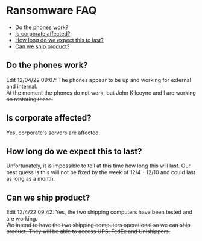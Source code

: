 # Ransomware FAQ

- [Do the phones work?](#do-the-phones-work)
- [Is corporate affected?](#is-corporate-affected)
- [How long do we expect this to last?](#how-long-do-we-expect-this-to-last)
- [Can we ship product?](#can-we-ship-product)

## Do the phones work?
Edit 12/04/22 09:07: The phones appear to be up and working for external and internal.<br />
~~At the moment the phones do not work, but John Kilcoyne and I are working on restoring these.~~

## Is corporate affected?
Yes, corporate's servers are affected.

## How long do we expect this to last?
Unfortunately, it is impossible to tell at this time how long this will last.  Our best guess is this will not be fixed by the week of 12/4 - 12/10 and could last as long as a month.

## Can we ship product?
Edit 12/4/22 09:42: Yes, the two shipping computers have been tested and are working.<br />
~~We intend to have the two shipping computers operational so we can ship product.  They will be able to access UPS, FedEx and Unishippers.~~
